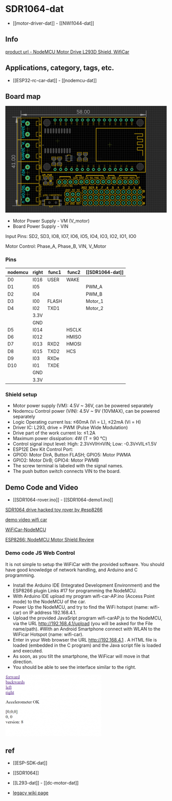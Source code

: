 
# SDR1064-dat

- [[motor-driver-dat]] - [[NWI1044-dat]]

## Info 
 
[product url - NodeMCU Motor Drive L293D Shield, WifiCar](https://www.electrodragon.com/product/wificar-nodemcu-motor-shield/)
 
## Applications, category, tags, etc. 

- [[ESP32-rc-car-dat]] - [[nodemcu-dat]]

## Board map 

![](2025-03-25-15-56-06.png)

- Motor Power Supply - VM (V_motor)
- Board Power Supply - VIN 

Input Pins: SD2, SD3, IO8, IO7, IO6, IO5, IO4, IO3, IO2, IO1, IO0

Motor Control: Phase_A, Phase_B, VIN, V_Motor

### Pins 

| nodemcu | right | func1 | func2 | [[SDR1064-dat]] |
| ------- | ----- | ----- | ----- | --------------- |
| D0      | I016  | USER  | WAKE  |                 |
| D1      | I05   |       |       | PWM_A           |
| D2      | I04   |       |       | PWM_B           |
| D3      | I00   | FLASH |       | Motor_1         |
| D4      | I02   | TXD1  |       | Motor_2         |
|         | 3.3V  |       |       |                 |
|         | GND   |       |       |                 |
| D5      | I014  |       | HSCLK |                 |
| D6      | I012  |       | HMISO |                 |
| D7      | I013  | RXD2  | HMOSI |                 |
| D8      | I015  | TXD2  | HCS   |                 |
| D9      | I03   | RXDe  |       |                 |
| D10     | I01   | TXDE  |       |                 |
|         | GND   |       |       |                 |
|         | 3.3V  |       |       |                 |


### Shield setup

* Motor power supply (VM): 4.5V ~ 36V, can be powered separately
* Nodemcu Control power (VIN): 4.5V ~ 9V (10VMAX), can be powered separately
* Logic Operating current Iss: ≤60mA (Vi = L), ≤22mA (Vi = H)
* Driver IC: L293, drive = PWM (Pulse Wide Modulation)
* Drive part of the work current Io: ≤1.2A
* Maximum power dissipation: 4W (T = 90 ℃)
* Control signal input level: High: 2.3V≤VIH≤VIN; Low: -0.3V≤VIL≤1.5V
* ESP12E Dev Kit Control Port:
* GPIO0: Motor DirA, Button FLASH; GPIO5: Motor PWMA
* GPIO2: Motor DirB; GPIO4: Motor PWMB
* The screw terminal is labeled with the signal names.
* The push button switch connects VIN to the board.


## Demo Code and Video

- [[SDR1064-rover.ino]] - [[SDR1064-demo1.ino]]

[SDR1064 drive hacked toy rover by #esp8266](https://t.me/electrodragon3/364)

[demo video wifi car](https://www.youtube.com/watch?v=fbAj6JJp9aE)

[WiFiCar-NodeMCU](http://www.rudiswiki.de/wiki9/WiFiCar-NodeMCU)

[ESP8266: NodeMCU Motor Shield Review](http://blog.squix.ch/2015/09/esp8266-nodemcu-motor-shield-review.html)

### Demo code JS Web Control 


It is not simple to setup the WiFiCar with the provided software. You should have good knowledge of network handling, and Arduino and C programming. 

- Install the Arduino IDE (Integrated Development Environment) and the ESP8266 plugin Links #17 for programming the NodeMCU.
- With Arduino IDE upload my program wifi-car-AP.ino (Access Point mode) to the NodeMCU of the car.
- Power Up the NodeMCU, and try to find the WiFi hotspot (name: wifi-car) on IP address 192.168.4.1.
- Upload the provided JavaSript program wifi-carAP.js to the NodeMCU, via the URL http://192.168.4.1/upload (you will be asked for the File name/path).
#With an Android Smartphone connect with WLAN to the WiFicar Hotspot (name: wifi-car).
- Enter in your Web browser the URL http://192.168.4.1 . A HTML file is loaded (embedded in the C program) and the Java script file is loaded and executed.
- As soon, as you tilt the smartphone, the WiFicar will move in that direction.
- You should be able to see the interface similar to the right.

![](2025-05-08-14-42-09.png)

## ref 

- [[ESP-SDK-dat]]
 
- [[SDR1064]] 

- [[L293-dat]] - [[dc-motor-dat]]
 
- [legacy wiki page ](https://www.electrodragon.com/w/WifiCar)
 